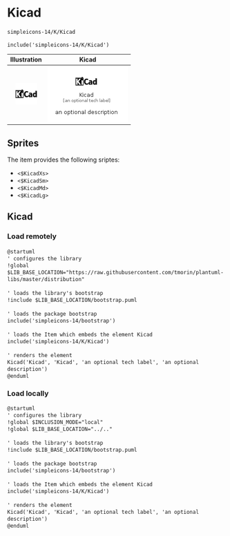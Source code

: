 # Kicad


```text
simpleicons-14/K/Kicad
```

```text
include('simpleicons-14/K/Kicad')
```



| Illustration | Kicad |
| :---: | :---: |
| ![illustration for Illustration](../../simpleicons-14/K/Kicad.png) | ![illustration for Kicad](../../simpleicons-14/K/Kicad.Local.png) |



## Sprites
The item provides the following sriptes:

- `<$KicadXs>`
- `<$KicadSm>`
- `<$KicadMd>`
- `<$KicadLg>`





## Kicad

### Load remotely
```plantuml
@startuml
' configures the library
!global $LIB_BASE_LOCATION="https://raw.githubusercontent.com/tmorin/plantuml-libs/master/distribution"

' loads the library's bootstrap
!include $LIB_BASE_LOCATION/bootstrap.puml

' loads the package bootstrap
include('simpleicons-14/bootstrap')

' loads the Item which embeds the element Kicad
include('simpleicons-14/K/Kicad')

' renders the element
Kicad('Kicad', 'Kicad', 'an optional tech label', 'an optional description')
@enduml
```

### Load locally
```plantuml
@startuml
' configures the library
!global $INCLUSION_MODE="local"
!global $LIB_BASE_LOCATION="../.."

' loads the library's bootstrap
!include $LIB_BASE_LOCATION/bootstrap.puml

' loads the package bootstrap
include('simpleicons-14/bootstrap')

' loads the Item which embeds the element Kicad
include('simpleicons-14/K/Kicad')

' renders the element
Kicad('Kicad', 'Kicad', 'an optional tech label', 'an optional description')
@enduml
```


